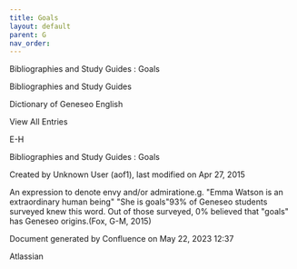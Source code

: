 ```yaml
---
title: Goals
layout: default
parent: G
nav_order:
---
```


Bibliographies and Study Guides : Goals

Bibliographies and Study Guides

Dictionary of Geneseo English

View All Entries

E-H

Bibliographies and Study Guides : Goals

Created by  Unknown User (aof1), last modified on Apr 27, 2015

An expression to denote envy and/or admiratione.g. &quot;Emma Watson is an extraordinary human being&quot; &quot;She is goals&quot;93% of Geneseo students surveyed knew this word. Out of those surveyed, 0% believed that &quot;goals&quot; has Geneseo origins.(Fox, G-M, 2015)

Document generated by Confluence on May 22, 2023 12:37

Atlassian
